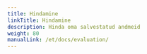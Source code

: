 ```yaml
---
title: Hindamine
linkTitle: Hindamine
description: Hinda oma salvestatud andmeid
weight: 80
manualLink: /et/docs/evaluation/
---
```

<script>
  window.location.href = "/et/docs/evaluation/";
</script>
